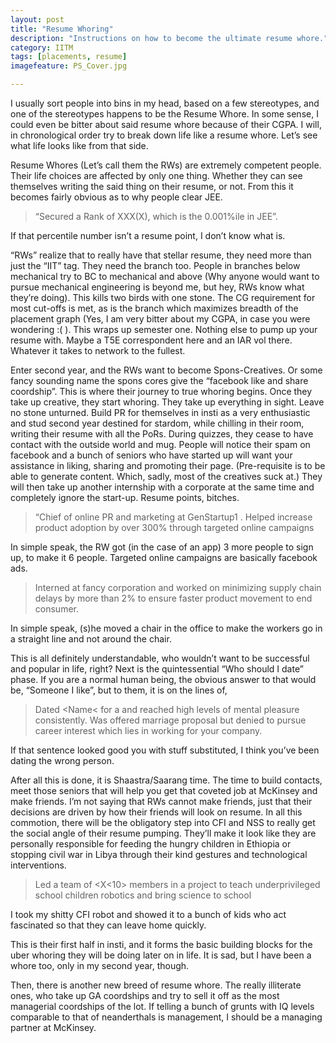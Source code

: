 ```yaml
---
layout: post
title: "Resume Whoring"
description: "Instructions on how to become the ultimate resume whore."
category: IITM
tags: [placements, resume]
imagefeature: PS_Cover.jpg

---
```



I usually sort people into bins in my head, based on a few stereotypes, and one of the stereotypes happens to be the Resume Whore. In some sense, I could even be bitter about said resume whore because of their CGPA. I will, in chronological order try to break down life like a resume whore. Let’s see what life looks like from that side.

Resume Whores (Let’s call them the RWs) are extremely competent people. Their life choices are affected by only one thing. Whether they can see themselves writing the said thing on their resume, or not. From this it becomes fairly obvious as to why people clear JEE.

>    “Secured a Rank of XXX(X), which is the 0.001%ile in JEE”.

If that percentile number isn’t a resume point, I don’t know what is.

“RWs” realize that to really have that stellar resume, they need more than just the “IIT” tag. They need the branch too. People in branches below mechanical try to BC to mechanical and above (Why anyone would want to pursue mechanical engineering is beyond me, but hey, RWs know what they’re doing). This kills two birds with one stone. The CG requirement for most cut-offs is met, as is the branch which maximizes breadth of the placement graph (Yes, I am very bitter about my CGPA, in case you were wondering :( ). This wraps up semester one. Nothing else to pump up your resume with. Maybe a T5E correspondent here and an IAR vol there. Whatever it takes to network to the fullest.

Enter second year, and the RWs want to become Spons-Creatives. Or some fancy sounding name the spons cores give the “facebook like and share coordship”. This is where their journey to true whoring begins. Once they take up creative, they start whoring. They take up everything in sight. Leave no stone unturned. Build PR for themselves in insti as a very enthusiastic and stud second year destined for stardom, while chilling in their room, writing their resume with all the PoRs. During quizzes, they cease to have contact with the outside world and mug. People will notice their spam on facebook and a bunch of seniors who have started up will want your assistance in liking, sharing and promoting their page. (Pre-requisite is to be able to generate content. Which, sadly, most of the creatives suck at.) They will then take up another internship with a corporate at the same time and completely ignore the start-up. Resume points, bitches.

>    “Chief of online PR and marketing at GenStartup1 . Helped increase product adoption by over 300% through targeted online campaigns

In simple speak, the RW got (in the case of an app) 3 more people to sign up, to make it 6 people. Targeted online campaigns are basically facebook ads.

>    Interned at fancy corporation and worked on minimizing supply chain delays by more than 2% to ensure faster product movement to end consumer.

In simple speak, (s)he moved a chair in the office to make the workers go in a straight line and not around the chair.

This is all definitely understandable, who wouldn’t want to be successful and popular in life, right? Next is the quintessential “Who should I date” phase. If you are a normal human being, the obvious answer to that would be, “Someone I like”, but to them, it is on the lines of,

>    Dated <Name< for a <Time Period> and reached high levels of mental pleasure consistently. Was offered marriage proposal but denied to pursue career interest which lies in working for your company.

If that sentence looked good you with stuff substituted, I think you’ve been dating the wrong person.

After all this is done, it is Shaastra/Saarang time. The time to build contacts, meet those seniors that will help you get that coveted job at McKinsey and make friends. I’m not saying that RWs cannot make friends, just that their decisions are driven by how their friends will look on resume. In all this commotion, there will be the obligatory step into CFI and NSS to really get the social angle of their resume pumping. They’ll make it look like they are personally responsible for feeding the hungry children in Ethiopia or stopping civil war in Libya through their kind gestures and technological interventions.

>    Led a team of <X<10> members in a project to teach underprivileged school children robotics and bring science to school

I took my shitty CFI robot and showed it to a bunch of kids who act fascinated so that they can leave home quickly.

This is their first half in insti, and it forms the basic building blocks for the uber whoring they will be doing later on in life. It is sad, but I have been a whore too, only in my second year, though.

Then, there is another new breed of resume whore. The really illiterate ones, who take up GA coordships and try to sell it off as the most managerial coordships of the lot. If telling a bunch of grunts with IQ levels comparable to that of neanderthals is management, I should be a managing partner at McKinsey.


